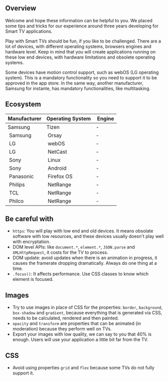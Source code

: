 ## Overview
Welcome and hope these information can be helpful to you. We placed some tips and tricks for our experience around three years developing for Smart TV applications.

Play with Smart TVs should be fun, if you like to be challenged. There are a lot of devices, with different operating systems, browsers engines and hardware level. Keep in mind that you will create applications running on these low end devices, with hardware limitations and obsolete operating systems.

Some devices have motion control support, such as webOS (LG operating system). This is a mandatory functionality so you need to support it to be approved in the app store. In the same way, another manufacturer, Samsung for instante, has mandatory functionalities, like multitasking.

## Ecosystem
| Manufacturer  | Operating System |  Engine |
| ------------- | ---------------- | ------- |
| Samsung | Tizen | - |
| Samsung | Orsay | - |
| LG | webOS | - |
| LG | NetCast | - |
| Sony | Linux | - |
| Sony | Android | - |
| Panasonic | Firefox OS | - |
| Philips | NetRange | - |
| TCL | NetRange | - |
| Philco | NetRange | - |

## Be careful with
* `https`: You will play with low end and old devices. It means obsolate software with low resources, and these devices usually doesn't play well with encryptation.
* DOM level APIs: like `document.*`, `element.*`, `JSON.parse` and `XMLHttpRequest`, it costs for the TV to process.
* DOM update: avoid updates when there is an animation in progress, it causes the framerate dropping dramatically. Always do one thing at a time.
* `.focus()`: It affects performance. Use CSS classes to know which element is focused.

## Images
* Try to use images in place of CSS for the properties: `border`, `background`, `box-shadow` and `gradient`, because everything that is generated via CSS, needs to be calculated, rendered and then painted.
* `opacity` and `transform` are properties that can be animated (in moderation) because they perform well on TVs.
* Export your images with low quality, we can say to you that 40% is enough. Users will use your application a little bit far from the TV.

## CSS
* Avoid using properties `grid` and `flex` because some TVs do not fully support it.
